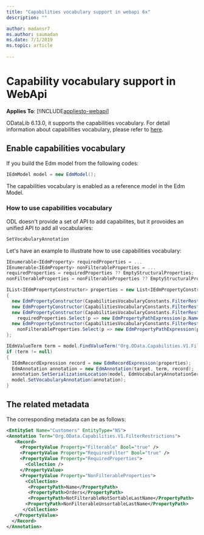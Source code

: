 ```yaml
---
title: "Capabilities vocabulary support in webapi 6x"
description: ""

author: madansr7
ms.author: saumadan
ms.date: 7/1/2019
ms.topic: article
 
---
```

# Capability vocabulary support in WebApi
**Applies To**: [!INCLUDE[appliesto-webapi](../../includes/appliesto-webapi-v6.md)]

 ODataLib 6.13.0, it supports the capabilities vocabulary. For detail information about capabilities vocabulary, please refer to [here](https://docs.oasis-open.org/odata/odata/v4.0/errata02/os/complete/vocabularies/Org.OData.Capabilities.V1.xml).

## Enable capabilities vocabulary

If you build the Edm model from the following codes:

``` csharp
IEdmModel model = new EdmModel();
```

The capabilities vocabulary is enabled as a reference model in the Edm Model.

### How to use capabilities vocabulary

ODL doesn't provide a set of API to add capabilites, but it provoides an unified API to add all vocabularies:
 
``` csharp
SetVocabularyAnnotation
```

Let's have an example to illustrate how to use capabilities vocabulary:

``` csharp
IEnumerable<IEdmProperty> requiredProperties = ...
IEnumerable<IEdmProperty> nonFilterableProperties = ...
requiredProperties = requiredProperties ?? EmptyStructuralProperties;  
nonFilterableProperties = nonFilterableProperties ?? EmptyStructuralProperties;  

IList<IEdmPropertyConstructor> properties = new List<IEdmPropertyConstructor>  
{  
  new EdmPropertyConstructor(CapabilitiesVocabularyConstants.FilterRestrictionsFilterable, new EdmBooleanConstant(isFilterable)),
  new EdmPropertyConstructor(CapabilitiesVocabularyConstants.FilterRestrictionsRequiresFilter, new EdmBooleanConstant(isRequiresFilter)),
  new EdmPropertyConstructor(CapabilitiesVocabularyConstants.FilterRestrictionsRequiredProperties, new EdmCollectionExpression(
	requiredProperties.Select(p => new EdmPropertyPathExpression(p.Name)).ToArray())),
  new EdmPropertyConstructor(CapabilitiesVocabularyConstants.FilterRestrictionsNonFilterableProperties, new EdmCollectionExpression(
    nonFilterableProperties.Select(p => new EdmPropertyPathExpression(p.Name)).ToArray()))
}; 

IEdmValueTerm term = model.FindValueTerm("Org.OData.Capabilities.V1.FilterRestrictions");  
if (term != null)  
{  
  IEdmRecordExpression record = new EdmRecordExpression(properties);  
  EdmAnnotation annotation = new EdmAnnotation(target, term, record);  
  annotation.SetSerializationLocation(model, EdmVocabularyAnnotationSerializationLocation.Inline);  
  model.SetVocabularyAnnotation(annotation);  
}  
```

## The related metadata

The corresponding metadata can be as follows:

``` xml
<EntitySet Name="Customers" EntityType="NS"> 
<Annotation Term="Org.OData.Capabilities.V1.FilterRestrictions">
   <Record>  
	 <PropertyValue Property="Filterable" Bool="true" />
	 <PropertyValue Property="RequiresFilter" Bool="true" />
	 <PropertyValue Property="RequiredProperties">
	   <Collection />
	 </PropertyValue> 
	 <PropertyValue Property="NonFilterableProperties">
	   <Collection>  
		<PropertyPath>Name</PropertyPath>
		<PropertyPath>Orders</PropertyPath>
		<PropertyPath>NotFilterableNotSortableLastName</PropertyPath>
	   <PropertyPath>NonFilterableUnsortableLastName</PropertyPath>
	  </Collection>
   </PropertyValue>
  </Record>
</Annotation>
```
